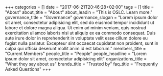 +++
categories = []
date = "2017-06-21T20:46:28+02:00"
tags = []
title = "About"
about_title = "About"
about_leadin = "This is OSLC. Learn more."
governance_title = "Governance"
governance_slogan = "Lorem ipsum dolor sit amet, consectetur adipisicing elit, sed do eiusmod tempor incididunt ut labore et dolore magna aliqua. Ut enim ad minim veniam, quis nostrud exercitation ullamco laboris nisi ut aliquip ex ea commodo consequat. Duis aute irure dolor in reprehenderit in voluptate velit esse cillum dolore eu fugiat nulla pariatur. Excepteur sint occaecat cupidatat non proident, sunt in culpa qui officia deserunt mollit anim id est laborum."
members_title = "Current Members"
people_title = "People"
people_headline = "Lorem ipsum dolor sit amet, consectetur adipisicing elit"
organizations_title = "What they say about us"
brands_title = "Trusted by"
faq_title = "Frequently Asked Questions"
+++

